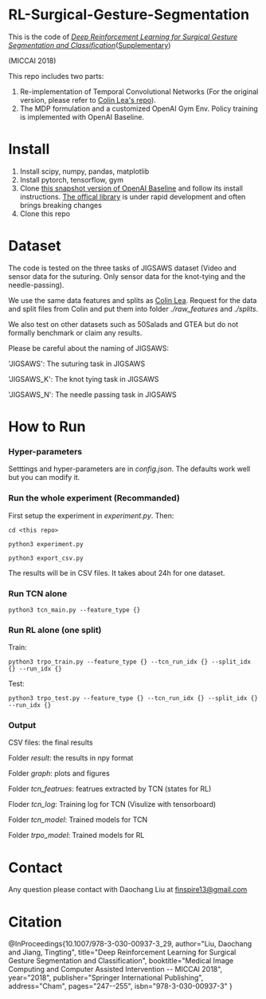 # RL-Surgical-Gesture-Segmentation

This is the code of [*Deep Reinforcement Learning for Surgical Gesture Segmentation and Classification*](https://arxiv.org/abs/1806.08089)([Supplementary](https://github.com/Finspire13/RL-Surgical-Gesture-Segmentation/blob/master/supplementary.pdf))

(MICCAI 2018)

This repo includes two parts:
1. Re-implementation of Temporal Convolutional Networks (For the original version, please refer to [Colin Lea's repo](https://github.com/colincsl/TemporalConvolutionalNetworks)).
2. The MDP formulation and a customized OpenAI Gym Env. Policy training is implemented with OpenAI Baseline.

# Install

1. Install scipy, numpy, pandas, matplotlib
2. Install pytorch, tensorflow, gym
3. Clone [this snapshot version of OpenAI Baseline](https://github.com/Finspire13/baselines) and follow its install instructions. [The offical library](https://github.com/openai/baselines) is under rapid development and often brings breaking changes
4. Clone this repo

# Dataset

The code is tested on the three tasks of JIGSAWS dataset (Video and sensor data for the suturing. Only sensor data for the knot-tying and the needle-passing).

We use the same data features and splits as [Colin Lea](https://github.com/colincsl/TemporalConvolutionalNetworks). Request for the data and split files from Colin and put them into folder *./raw_features* and *./splits*.

We also test on other datasets such as 50Salads and GTEA but do not formally benchmark or claim any results.


Please be careful about the naming of JIGSAWS:

'JIGSAWS': The suturing task in JIGSAWS

'JIGSAWS_K': The knot tying task in JIGSAWS

'JIGSAWS_N': The needle passing task in JIGSAWS

# How to Run

### Hyper-parameters

Setttings and hyper-parameters are in *config.json*. The defaults work well but you can modify it.

### Run the whole experiment (Recommanded)

First setup the experiment in *experiment.py*. Then:

`cd <this repo>`

`python3 experiment.py`

`python3 export_csv.py` 

The results will be in CSV files. It takes about 24h for one dataset.

### Run TCN alone

`python3 tcn_main.py --feature_type {}`

### Run RL alone (one split)

Train:

`python3 trpo_train.py --feature_type {} --tcn_run_idx {} --split_idx {} --run_idx {}`

Test:

`python3 trpo_test.py --feature_type {} --tcn_run_idx {} --split_idx {} --run_idx {}`

### Output

CSV files: the final results

Folder *result*: the results in npy format

Folder *graph*: plots and figures

Folder *tcn_featrues*: featrues extracted by TCN (states for RL)

Floder *tcn_log*: Training log for TCN (Visulize with tensorboard)

Folder *tcn_model*: Trained models for TCN

Folder *trpo_model*: Trained models for RL


# Contact

Any question please contact with Daochang Liu at finspire13@gmail.com

# Citation

@InProceedings{10.1007/978-3-030-00937-3_29,
  author="Liu, Daochang and Jiang, Tingting",
  title="Deep Reinforcement Learning for Surgical Gesture Segmentation and Classification",
  booktitle="Medical Image Computing and Computer Assisted Intervention -- MICCAI 2018",
  year="2018",
  publisher="Springer International Publishing",
  address="Cham",
  pages="247--255",
  isbn="978-3-030-00937-3"
}
